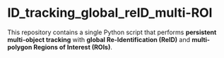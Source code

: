 # ID_tracking_global_reID_multi-ROI
This repository contains a single Python script that performs **persistent multi-object tracking** with **global Re-Identification (ReID)** and **multi-polygon Regions of Interest (ROIs)**.
